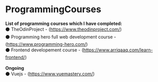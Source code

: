 # ProgrammingCourses
<b>List of programming courses which I have completed:</b> <br>
⚫ TheOdinProject - (https://www.theodinproject.com/) <br>
⚫ Programming hero full web development course - (https://www.programming-hero.com/) <br>
⚫ Frontend developement course - (https://www.arriqaaq.com/learn-frontend/) <br>
<br>
<b>Ongoing</b> <br>
⚫ Vuejs - (https://www.vuemastery.com/) <br>
